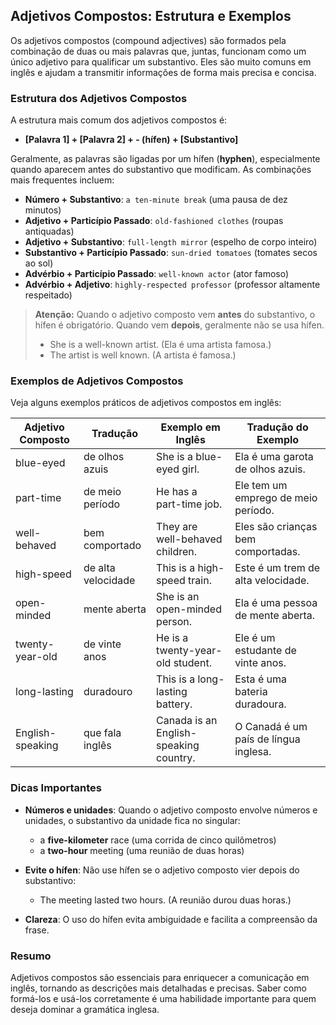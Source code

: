 
## Adjetivos Compostos: Estrutura e Exemplos

Os adjetivos compostos (compound adjectives) são formados pela combinação de duas ou mais palavras que, juntas, funcionam como um único adjetivo para qualificar um substantivo. Eles são muito comuns em inglês e ajudam a transmitir informações de forma mais precisa e concisa.

### Estrutura dos Adjetivos Compostos

A estrutura mais comum dos adjetivos compostos é:

- **[Palavra 1] + [Palavra 2] + - (hífen) + [Substantivo]**

Geralmente, as palavras são ligadas por um hífen (**hyphen**), especialmente quando aparecem antes do substantivo que modificam. As combinações mais frequentes incluem:

- **Número + Substantivo**: `a ten-minute break` (uma pausa de dez minutos)
- **Adjetivo + Particípio Passado**: `old-fashioned clothes` (roupas antiquadas)
- **Adjetivo + Substantivo**: `full-length mirror` (espelho de corpo inteiro)
- **Substantivo + Particípio Passado**: `sun-dried tomatoes` (tomates secos ao sol)
- **Advérbio + Particípio Passado**: `well-known actor` (ator famoso)
- **Advérbio + Adjetivo**: `highly-respected professor` (professor altamente respeitado)

> **Atenção:** Quando o adjetivo composto vem **antes** do substantivo, o hífen é obrigatório. Quando vem **depois**, geralmente não se usa hífen.
>
> - She is a well-known artist. (Ela é uma artista famosa.)
> - The artist is well known. (A artista é famosa.)

### Exemplos de Adjetivos Compostos

Veja alguns exemplos práticos de adjetivos compostos em inglês:

| Adjetivo Composto      | Tradução                | Exemplo em Inglês                        | Tradução do Exemplo                  |
|-----------------------|-------------------------|------------------------------------------|--------------------------------------|
| blue-eyed             | de olhos azuis          | She is a blue-eyed girl.                 | Ela é uma garota de olhos azuis.     |
| part-time             | de meio período         | He has a part-time job.                  | Ele tem um emprego de meio período.  |
| well-behaved          | bem comportado          | They are well-behaved children.          | Eles são crianças bem comportadas.   |
| high-speed            | de alta velocidade      | This is a high-speed train.              | Este é um trem de alta velocidade.   |
| open-minded           | mente aberta            | She is an open-minded person.            | Ela é uma pessoa de mente aberta.    |
| twenty-year-old       | de vinte anos           | He is a twenty-year-old student.         | Ele é um estudante de vinte anos.    |
| long-lasting          | duradouro               | This is a long-lasting battery.          | Esta é uma bateria duradoura.        |
| English-speaking      | que fala inglês         | Canada is an English-speaking country.   | O Canadá é um país de língua inglesa.|

### Dicas Importantes

- **Números e unidades**: Quando o adjetivo composto envolve números e unidades, o substantivo da unidade fica no singular:
  - a **five-kilometer** race (uma corrida de cinco quilômetros)
  - a **two-hour** meeting (uma reunião de duas horas)

- **Evite o hífen**: Não use hífen se o adjetivo composto vier depois do substantivo:
  - The meeting lasted two hours. (A reunião durou duas horas.)

- **Clareza**: O uso do hífen evita ambiguidade e facilita a compreensão da frase.

### Resumo

Adjetivos compostos são essenciais para enriquecer a comunicação em inglês, tornando as descrições mais detalhadas e precisas. Saber como formá-los e usá-los corretamente é uma habilidade importante para quem deseja dominar a gramática inglesa.

```
